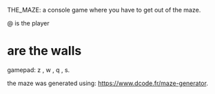 THE_MAZE: a console game where you have to get out of the maze.

@ is the player
# are the walls

gamepad: z , w , q , s.


the maze was generated using: https://www.dcode.fr/maze-generator.
